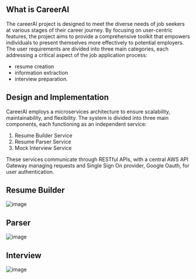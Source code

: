 ## What is CareerAI
The careerAI project is designed to meet the diverse needs of job seekers at various 
stages of their career journey. By focusing on user-centric features, the project aims 
to provide a comprehensive toolkit that empowers individuals to present themselves 
more effectively to potential employers. The user requirements are divided into three 
main categories, each addressing a critical aspect of the job application process: 
- resume creation
- information extraction
- interview preparation. 

## Design and Implementation
CareerAI employs a microservices architecture to ensure scalability, maintainability, and 
flexibility. The system is divided into three main components, each functioning as an 
independent service: 
1. Resume Builder Service 
2. Resume Parser Service 
3. Mock Interview Service 
   
These services communicate through RESTful APIs, with a central AWS API Gateway 
managing requests and Single Sign On provider, Google Oauth, for user authentication.

## Resume Builder
![image](https://github.com/user-attachments/assets/76490eda-c1b7-46be-8a73-f32dd54c440c)

## Parser
![image](https://github.com/user-attachments/assets/29755263-7d28-494f-8a91-096fd322b8ea)
## Interview
![image](https://github.com/user-attachments/assets/dacce7a0-bb4f-4752-91bb-d874f4ddc432)


